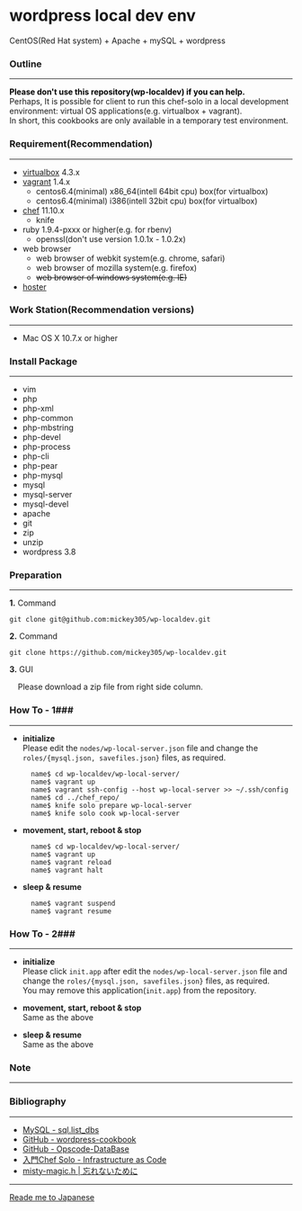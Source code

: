wordpress local dev env
=======================

CentOS(Red Hat system) + Apache + mySQL + wordpress

### Outline ###
---
<font color="black">**Please don't use this repository(wp-localdev) if you can help.**</font>  
Perhaps, It is possible for client to run this chef-solo in a local development environment: virtual OS applications(e.g. virtualbox + vagrant).  
In short, this cookbooks are only available in a temporary test environment.

### Requirement(Recommendation) ###
---
* [virtualbox][vb] 4.3.x
* [vagrant][vagr] 1.4.x
	* centos6.4(minimal) x86_64(intell 64bit cpu) box(for virtualbox)
	* centos6.4(minimal) i386(intell 32bit cpu) box(for virtualbox)
* [chef][opscode] 11.10.x
	* knife
* ruby 1.9.4-pxxx or higher(e.g. for rbenv)
	* openssl(don't use version 1.0.1x - 1.0.2x)
* web browser
	* web browser of webkit system(e.g. chrome, safari)
	* web browser of mozilla system(e.g. firefox)
	* ~~web browser of windows system(e.g. IE)~~
* [hoster][hosterapp]

### Work Station(Recommendation versions) ###
---
* Mac OS X 10.7.x or higher

### Install Package ###
---
* vim
* php
* php-xml
* php-common
* php-mbstring
* php-devel
* php-process
* php-cli
* php-pear
* php-mysql
* mysql
* mysql-server
* mysql-devel
* apache
* git
* zip
* unzip
* wordpress 3.8

### Preparation ###
---
**1.** Command

	git clone git@github.com:mickey305/wp-localdev.git

**2.** Command

	git clone https://github.com/mickey305/wp-localdev.git

**3.** GUI  

<div style="margin-left:15px;">Please download a zip file from right side column.</div>


### How To - 1###
---
* **initialize**  
	Please edit the `nodes/wp-local-server.json` file and change the `roles/{mysql.json, savefiles.json}` files, as required.

		name$ cd wp-localdev/wp-local-server/
		name$ vagrant up
		name$ vagrant ssh-config --host wp-local-server >> ~/.ssh/config
		name$ cd ../chef_repo/
		name$ knife solo prepare wp-local-server
		name$ knife solo cook wp-local-server

* **movement, start, reboot & stop**

		name$ cd wp-localdev/wp-local-server/
		name$ vagrant up
		name$ vagrant reload
		name$ vagrant halt


* **sleep & resume**

		name$ vagrant suspend
		name$ vagrant resume

### How To - 2###
---
* **initialize**  
	Please click `init.app` after edit the `nodes/wp-local-server.json` file and change the `roles/{mysql.json, savefiles.json}` files, as required.  
	You may remove this application(`init.app`) from the repository.


* **movement, start, reboot & stop**  
	Same as the above


* **sleep & resume**  
	Same as the above

### Note ###
---

### Bibliography ###
---
* [MySQL - sql.list_dbs][MySQL]
* [GitHub - wordpress-cookbook][wp]
* [GitHub - Opscode-DataBase][db]
* [入門Chef Solo - Infrastructure as Code][bookchef]
* [misty-magic.h | 忘れないために][misty-blog]

----
[Reade me to Japanese][jpmd]








[vagr]: http://www.vagrantup.com/
[vb]: https://www.virtualbox.org/
[opscode]: https://learnchef.opscode.com/quickstart/workstation-setup/
[hosterapp]: http://www.redwinder.com/macapp/hoster/
[MySQL]: http://www.rubydoc.info/github/tmtm/ruby-mysql/Mysql:list_dbs
[wp]: https://github.com/brint/wordpress-cookbook
[db]: https://github.com/opscode-cookbooks/database
[bookchef]: http://tatsu-zine.com/books/chef-solo
[misty-blog]: http://mistymagich.wordpress.com/2013/10/08/db%E3%81%8C%E5%AD%98%E5%9C%A8%E3%81%97%E3%81%AA%E3%81%84%E3%81%A8%E3%81%8D%E3%81%ABdb%E3%82%92%E4%BD%9C%E6%88%90%E3%81%99%E3%82%8Bchef%E3%83%AC%E3%82%B7%E3%83%94%E3%82%92%E4%BD%9C%E3%81%A3%E3%81%9F/

[jpmd]: README_jp.md
